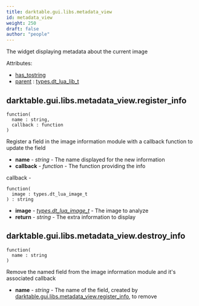 ```yaml
---
title: darktable.gui.libs.metadata_view
id: metadata_view
weight: 250
draft: false
author: "people"
---
```


The widget displaying metadata about the current image

Attributes:
* [has_tostring](../../../Attributes#has_tostring)
* [parent](../Attributes#parent) : [types.dt_lua_lib_t](../../../types/dt_lua_lib_t)

## darktable.gui.libs.metadata_view.register_info

```
function(
  name : string,
  callback : function
)
```

Register a field in the image information module with a callback function to update the field

* **name** - _string_ - The name displayed for the new information
* **callback** - _function_ - The function providing the info

callback -

```
function(
  image : types.dt_lua_image_t
) : string
```

* **image** - _[types.dt_lua_image_t](../../../types/dt_lua_image_t)_ - The image to analyze
* **return** - _string_ - The extra information to display

## darktable.gui.libs.metadata_view.destroy_info

```
function(
  name : string
)
```

Remove the named field from the image information module and it's associated callback

* **name** - _string_ - The name of the field, created by [darktable.gui.libs.metadata_view.register_info](#darktable.gui.libs.metadata_view.register_info), to remove

